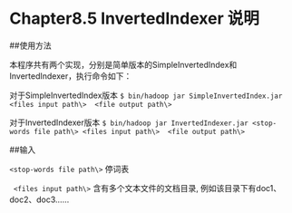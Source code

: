 #  Chapter8.5 InvertedIndexer 说明

##使用方法

本程序共有两个实现，分别是简单版本的SimpleInvertedIndex和InvertedIndexer，执行命令如下：

对于SimpleInvertedIndex版本
`$ bin/hadoop jar SimpleInvertedIndex.jar <files input path\>  <file output path\>`

对于InvertedIndexer版本
`$ bin/hadoop jar InvertedIndexer.jar <stop-words file path\> <files input path\>  <file output path\>` 

##输入

`<stop-words file path\>` 停词表

` <files input path\>` 含有多个文本文件的文档目录, 例如该目录下有doc1、doc2、doc3…… 

